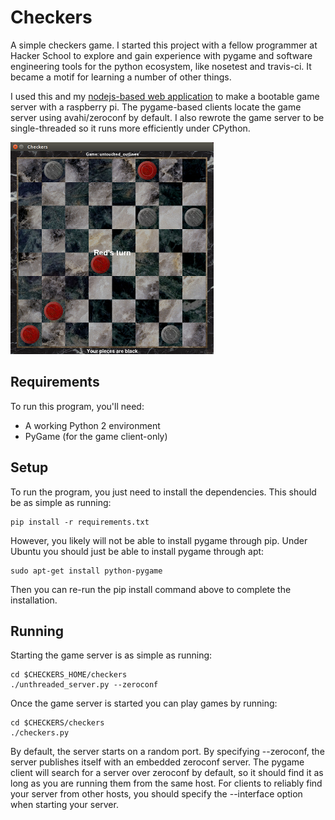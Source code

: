 # Checkers

A simple checkers game. I started this project with a fellow programmer at
Hacker School to explore and gain experience with pygame and software
engineering tools for the python ecosystem, like nosetest and travis-ci. It
became a motif for learning a number of other things.

I used this and my [nodejs-based web
application](https://github.com/batkinson/checkers-html) to make a bootable game
server with a raspberry pi. The pygame-based clients locate the game server
using avahi/zeroconf by default. I also rewrote the game server to be
single-threaded so it runs more efficiently under CPython.

![Game Screen](images/screenshot.png?raw=true)

## Requirements

To run this program, you'll need:

  * A working Python 2 environment
  * PyGame (for the game client-only)

## Setup

To run the program, you just need to install the dependencies. This should be
as simple as running:

```
pip install -r requirements.txt
```

However, you likely will not be able to install pygame through pip. Under Ubuntu
you should just be able to install pygame through apt:

```
sudo apt-get install python-pygame
```
Then you can re-run the pip install command above to complete the installation.

## Running

Starting the game server is as simple as running:

```
cd $CHECKERS_HOME/checkers
./unthreaded_server.py --zeroconf
```

Once the game server is started you can play games by running:

```
cd $CHECKERS/checkers
./checkers.py
```

By default, the server starts on a random port. By specifying --zeroconf, the
server publishes itself with an embedded zeroconf server. The pygame client will
search for a server over zeroconf by default, so it should find it as long as
you are running them from the same host. For clients to reliably find your
server from other hosts, you should specify the --interface option when starting
your server.
